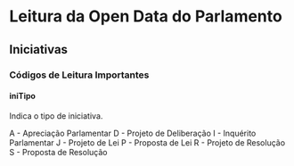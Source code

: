 # Leitura da Open Data do Parlamento

## Iniciativas

### Códigos de Leitura Importantes

#### iniTipo

Indica o tipo de iniciativa.

A - Apreciação Parlamentar
D - Projeto de Deliberação
I - Inquérito Parlamentar
J - Projeto de Lei
P - Proposta de Lei
R - Projeto de Resolução
S - Proposta de Resolução
